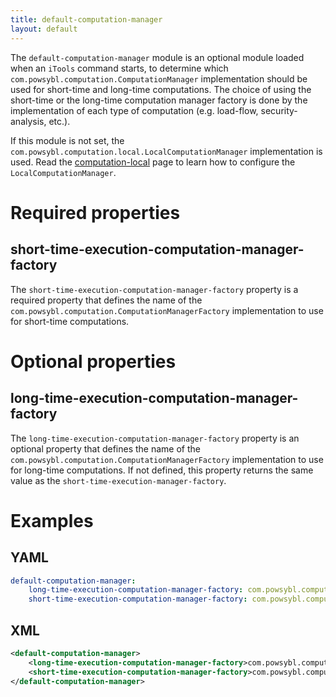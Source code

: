 ```yaml
---
title: default-computation-manager
layout: default
---
```


The `default-computation-manager` module is an optional module loaded when an `iTools` command starts, to determine which
`com.powsybl.computation.ComputationManager` implementation should be used for short-time and long-time computations.
The choice of using the short-time or the long-time computation manager factory is done by the implementation of each
type of computation (e.g. load-flow, security-analysis, etc.).

If this module is not set, the `com.powsybl.computation.local.LocalComputationManager` implementation is used. Read the
[computation-local](computation-local.md) page to learn how to configure the `LocalComputationManager`.

# Required properties

## short-time-execution-computation-manager-factory
The `short-time-execution-computation-manager-factory` property is a required property that defines the name of the
`com.powsybl.computation.ComputationManagerFactory` implementation to use for short-time computations.

# Optional properties

## long-time-execution-computation-manager-factory
The `long-time-execution-computation-manager-factory` property is an optional property that defines the name of the
`com.powsybl.computation.ComputationManagerFactory` implementation to use for long-time computations. If not defined,
this property returns the same value as the `short-time-execution-manager-factory`.

# Examples

## YAML
```yaml
default-computation-manager:
    long-time-execution-computation-manager-factory: com.powsybl.computation.local.LocalComputationManagerFactory
    short-time-execution-computation-manager-factory: com.powsybl.computation.local.LocalComputationManagerFactory
```

## XML
```xml
<default-computation-manager>
    <long-time-execution-computation-manager-factory>com.powsybl.computation.local.LocalComputationManagerFactory</long-time-execution-computation-manager-factory>
    <short-time-execution-computation-manager-factory>com.powsybl.computation.local.LocalComputationManagerFactory</short-time-execution-computation-manager-factory>
</default-computation-manager>
```
